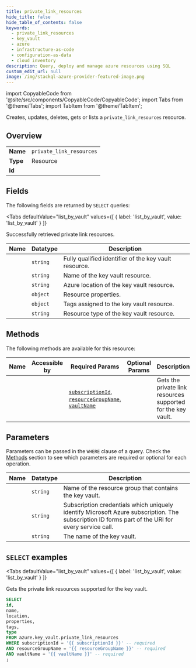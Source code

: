```yaml
--- 
title: private_link_resources
hide_title: false
hide_table_of_contents: false
keywords:
  - private_link_resources
  - key_vault
  - azure
  - infrastructure-as-code
  - configuration-as-data
  - cloud inventory
description: Query, deploy and manage azure resources using SQL
custom_edit_url: null
image: /img/stackql-azure-provider-featured-image.png
---
```


import CopyableCode from '@site/src/components/CopyableCode/CopyableCode';
import Tabs from '@theme/Tabs';
import TabItem from '@theme/TabItem';

Creates, updates, deletes, gets or lists a <code>private_link_resources</code> resource.

## Overview
<table><tbody>
<tr><td><b>Name</b></td><td><code>private_link_resources</code></td></tr>
<tr><td><b>Type</b></td><td>Resource</td></tr>
<tr><td><b>Id</b></td><td><CopyableCode code="azure.key_vault.private_link_resources" /></td></tr>
</tbody></table>

## Fields

The following fields are returned by `SELECT` queries:

<Tabs
    defaultValue="list_by_vault"
    values={[
        { label: 'list_by_vault', value: 'list_by_vault' }
    ]}
>
<TabItem value="list_by_vault">

Successfully retrieved private link resources.

<table>
<thead>
    <tr>
    <th>Name</th>
    <th>Datatype</th>
    <th>Description</th>
    </tr>
</thead>
<tbody>
<tr>
    <td><CopyableCode code="id" /></td>
    <td><code>string</code></td>
    <td>Fully qualified identifier of the key vault resource.</td>
</tr>
<tr>
    <td><CopyableCode code="name" /></td>
    <td><code>string</code></td>
    <td>Name of the key vault resource.</td>
</tr>
<tr>
    <td><CopyableCode code="location" /></td>
    <td><code>string</code></td>
    <td>Azure location of the key vault resource.</td>
</tr>
<tr>
    <td><CopyableCode code="properties" /></td>
    <td><code>object</code></td>
    <td>Resource properties.</td>
</tr>
<tr>
    <td><CopyableCode code="tags" /></td>
    <td><code>object</code></td>
    <td>Tags assigned to the key vault resource.</td>
</tr>
<tr>
    <td><CopyableCode code="type" /></td>
    <td><code>string</code></td>
    <td>Resource type of the key vault resource.</td>
</tr>
</tbody>
</table>
</TabItem>
</Tabs>

## Methods

The following methods are available for this resource:

<table>
<thead>
    <tr>
    <th>Name</th>
    <th>Accessible by</th>
    <th>Required Params</th>
    <th>Optional Params</th>
    <th>Description</th>
    </tr>
</thead>
<tbody>
<tr>
    <td><a href="#list_by_vault"><CopyableCode code="list_by_vault" /></a></td>
    <td><CopyableCode code="select" /></td>
    <td><a href="#parameter-subscriptionId"><code>subscriptionId</code></a>, <a href="#parameter-resourceGroupName"><code>resourceGroupName</code></a>, <a href="#parameter-vaultName"><code>vaultName</code></a></td>
    <td></td>
    <td>Gets the private link resources supported for the key vault.</td>
</tr>
</tbody>
</table>

## Parameters

Parameters can be passed in the `WHERE` clause of a query. Check the [Methods](#methods) section to see which parameters are required or optional for each operation.

<table>
<thead>
    <tr>
    <th>Name</th>
    <th>Datatype</th>
    <th>Description</th>
    </tr>
</thead>
<tbody>
<tr id="parameter-resourceGroupName">
    <td><CopyableCode code="resourceGroupName" /></td>
    <td><code>string</code></td>
    <td>Name of the resource group that contains the key vault.</td>
</tr>
<tr id="parameter-subscriptionId">
    <td><CopyableCode code="subscriptionId" /></td>
    <td><code>string</code></td>
    <td>Subscription credentials which uniquely identify Microsoft Azure subscription. The subscription ID forms part of the URI for every service call.</td>
</tr>
<tr id="parameter-vaultName">
    <td><CopyableCode code="vaultName" /></td>
    <td><code>string</code></td>
    <td>The name of the key vault.</td>
</tr>
</tbody>
</table>

## `SELECT` examples

<Tabs
    defaultValue="list_by_vault"
    values={[
        { label: 'list_by_vault', value: 'list_by_vault' }
    ]}
>
<TabItem value="list_by_vault">

Gets the private link resources supported for the key vault.

```sql
SELECT
id,
name,
location,
properties,
tags,
type
FROM azure.key_vault.private_link_resources
WHERE subscriptionId = '{{ subscriptionId }}' -- required
AND resourceGroupName = '{{ resourceGroupName }}' -- required
AND vaultName = '{{ vaultName }}' -- required
;
```
</TabItem>
</Tabs>
